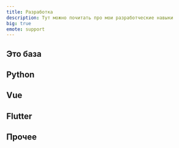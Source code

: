 ```yaml
---
title: Разработка
description: Тут можно почитать про мои разработческие навыки
big: true
emote: support
---
```


## Это база


<div class="core-col">
  <article-heading :page="pages.postman" :preview="true"></article-heading>
</div>

## Python

<div class="core-col">
  <article-heading :page="pages['python/gsheets']" :preview="true"></article-heading>
  <article-heading :page="pages['python/libs']" :preview="true"></article-heading>
</div>

## Vue

<div class="core-col">
  <article-heading :page="pages['vue/firebase']" :preview="true"></article-heading>
  <article-heading :page="pages['vue/libs']" :preview="true"></article-heading>
</div>

## Flutter

<div class="core-col">
  <article-heading :page="pages['flutter/ads']" :preview="true"></article-heading>
  <article-heading :page="pages['flutter/apk']" :preview="true"></article-heading>
  <article-heading :page="pages['flutter/firebase']" :preview="true"></article-heading>
  <article-heading :page="pages['flutter/subscriptions']" :preview="true"></article-heading>
  <article-heading :page="pages['flutter/libs']" :preview="true"></article-heading>
</div>

## Прочее 

<div class="core-col">
  <article-heading :page="pages['cv']" :preview="true"></article-heading>
  <article-heading :page="pages['how']" :preview="true"></article-heading>
  <article-heading :page="pages['base']" :preview="true"></article-heading>
</div>

